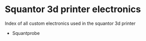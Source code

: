 # Squantor 3d printer electronics
Index of all custom electronics used in the squantor 3d printer
* Squantprobe